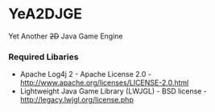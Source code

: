 # YeA2DJGE
Yet Another <strike>2D</strike> Java Game Engine

### Required Libaries
* Apache Log4j 2 - Apache License 2.0 - http://www.apache.org/licenses/LICENSE-2.0.html
* Lightweight Java Game Library (LWJGL) - BSD license - http://legacy.lwjgl.org/license.php
